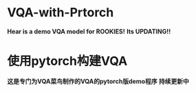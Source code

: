 # VQA-with-Prtorch
**Hear is a demo VQA model for ROOKIES!**
**Its UPDATING!!**
# 使用pytorch构建VQA
**这是专门为VQA菜鸟制作的VQA的pytorch版demo程序**
**持续更新中**
